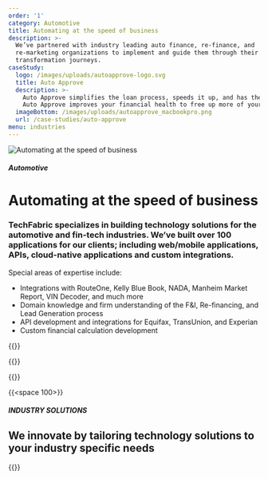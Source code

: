 ```yaml
---
order: '1'
category: Automotive
title: Automating at the speed of business
description: >-
  We’ve partnered with industry leading auto finance, re-finance, and
  re-marketing organizations to implement and guide them through their digital
  transformation journeys.
caseStudy:
  logo: /images/uploads/autoapprove-logo.svg
  title: Auto Approve
  description: >-
    Auto Approve simplifies the loan process, speeds it up, and has the power to connect you with your best loan option. Since we specialize in refinances, Auto Approve is the ideal way to get out of your high-interest auto loan.
    Auto Approve improves your financial health to free up more of your cash flow each month. Our goal is to provide superior service that will have you (and everyone you tell about us) coming back for all your future auto loans.
  imageBottom: /images/uploads/autoapprove_macbookpro.png
  url: /case-studies/auto-approve
menu: industries
---
```

![Automating at the speed of business](/images/uploads/automotive-industry-hero.svg)

##### Automotive

# Automating at the speed of business

### TechFabric specializes in building technology solutions for the automotive and fin-tech industries. We’ve built over 100 applications for our clients; including web/mobile applications, APIs, cloud-native applications and custom integrations.

Special areas of expertise include:

* Integrations with RouteOne, Kelly Blue Book, NADA, Manheim Market Report, VIN Decoder, and much more
* Domain knowledge and firm understanding of the F&I, Re-financing, and Lead Generation process
* API development and integrations for Equifax, TransUnion, and Experian
* Custom financial calculation development

{{<btn-outlined href="/industries/automotive/#contact-form" label="Let’s Talk">}}

{{<btn-link href="/technology" label="See Our technology Stack">}}

{{<btn-link href="/solutions" label="See Our solutions">}}

{{<space 100>}}

##### INDUSTRY SOLUTIONS

## **We innovate by tailoring technology solutions to your industry specific needs**

{{<industry-solutions>}}
